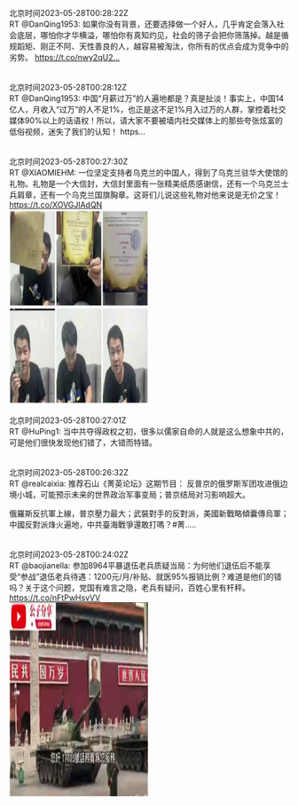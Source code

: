 北京时间2023-05-28T00:28:22Z<br>RT @DanQing1953: 如果你没有背景，还要选择做一个好人，几乎肯定会落入社会底层，哪怕你才华横溢，哪怕你有真知灼见，社会的筛子会把你筛落掉。越是循规蹈矩、刚正不阿、天性善良的人，越容易被淘汰，你所有的优点会成为竞争中的劣势。 https://t.co/nwy2qU2…<br><br><br>北京时间2023-05-28T00:28:12Z<br>RT @DanQing1953: 中国“月薪过万”的人遍地都是？真是扯淡！事实上，中国14亿人，月收入“过万”的人不足1%，也正是这不足1%月入过万的人群，掌控着社交媒体90%以上的话语权！所以，请大家不要被墙内社交媒体上的那些夸张炫富的低俗视频，迷失了我们的认知！ https…<br><br><br>北京时间2023-05-28T00:27:30Z<br>RT @XIAOMIEHM: 一位坚定支持者乌克兰的中国人，得到了乌克兰驻华大使馆的礼物。礼物是一个大信封，大信封里面有一张精美纸质感谢信，还有一个乌克兰士兵肩章，还有一个乌克兰国旗胸章。这哥们儿说这些礼物对他来说是无价之宝！ https://t.co/XOVGJlAdQN<br><img src='/temp/image/2023/u-Month-5/1662495755079233536_0.jpg' width='250' height='350'><br><br>北京时间2023-05-28T00:27:01Z<br>RT @HuPing1: 当中共夺得政权之初，很多以儒家自命的人就是这么想象中共的，可是他们很快发现他们错了，大错而特错。<br><br><br>北京时间2023-05-28T00:26:32Z<br>RT @realcaixia: 推荐石山《菁英论坛》这期节目：
反普京的俄罗斯军团攻进俄边境小城，可能预示未来的世界政治军事变局；普京结局对习影响超大。

俄羅斯反抗軍上線，普京壓力最大；武裝對手的反對派，美國新戰略傾囊傳烏軍；中國反對派烽火遍地，中共臺海戰爭還敢打嗎？#菁..…<br><br><br>北京时间2023-05-28T00:24:02Z<br>RT @baojianella: 参加8964平暴退伍老兵质疑当局：为何他们退伍后不能享受“参战”退伍老兵待遇：1200元/月/补贴、就医95%报销比例？难道是他们的错吗？关于这个问题，党国有难言之隐，老兵有疑问，百姓心里有杆秤。 https://t.co/nFtPwHsvVV<br><img src='/temp/video/2023/u-Month-5/aw-Day-28/DanQing1953/1662494885172084737_0.jpg' width='250' height='350'><br><br>